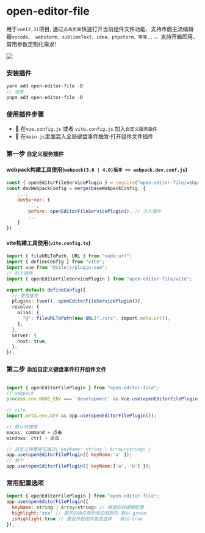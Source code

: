 # open-editor-file

用于`vue(2,3)`项目, 通过`点击页面`快速打开当前组件文件功能、支持市面主流编辑器`vscode、 webstorm、sublimeText、idea、phpstorm、等等...`、支持开箱即用、常用参数定制化需求!

![](https://blogs-macos.oss-cn-shenzhen.aliyuncs.com/ui/7711661422245_.pic.jpg)

### 安装插件
```js
yarn add open-editor-file -D
// 或者
pnpm add open-editor-file -D
```

### 使用插件步骤
- 🎃 在`vue.config.js` 或者 `vite.config.js` 加入`自定义服务插件`
- 🎃 在`main.js`里面混入全局键盘事件触发·打开组件文件插件



### 第一步 ```自定义服务插件```
#### webpack构建工具使用(`webpack(3.6 | 4.0)版本 => webpack.dev.conf.js`)
```js
const { openEditorFileServicePlugin } = require("open-editor-file/webpack");
const devWebpackConfig = merge(baseWebpackConfig, {
    ...,
    devServer: {
        ...,
        before: openEditorFileServicePlugin(), // 注入插件
        ...
    }
})
```
<!-- > `webpack(5.0)版本 => webpack.dev.conf.js` -->



#### vite构建工具使用(`vite.config.ts`)
```ts
import { fileURLToPath, URL } from "node:url";
import { defineConfig } from "vite";
import vue from "@vitejs/plugin-vue";
// 引入插件
import { openEditorFileServicePlugin } from "open-editor-file/vite";

export default defineConfig({
  // 使用插件
  plugins: [vue(), openEditorFileServicePlugin()],
  resolve: {
    alias: {
      "@": fileURLToPath(new URL("./src", import.meta.url)),
    },
  },
  server: {
    host: true,
  },
});

```


### 第二步 ```添加自定义键盘事件打开组件文件```

```js

import { openEditorFilePlugin } from "open-editor-file";
// webpack
process.env.NODE_ENV === 'development' && Vue.use(openEditorFilePlugin());

// vite
import.meta.env.DEV && app.use(openEditorFilePlugin());

// 默认快捷键
macos: command + 点击
windows: ctrl + 点击

// 自定义快捷键可通过{ keyName: string | Array<string> }
app.use(openEditorFilePlugin({ keyName:'a' });
// 多个
app.use(openEditorFilePlugin({ keyName:['a', 'b'] });
```

### 常用配置选项
```js
import { openEditorFilePlugin } from "open-editor-file";
app.use(openEditorFilePlugin({
  keyName: string | Array<string> // 键盘的快捷键配置
  highlight:'xxx' // 高亮的组件颜色和边框颜色 默认-green
  isHighlight:true // 是否开启组件高亮选择   默认-true
});
```
